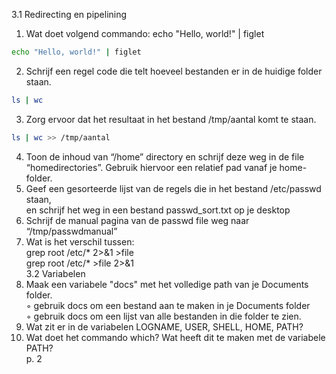 3.1 Redirecting en pipelining  
1. Wat doet volgend commando: echo "Hello, world!" | figlet  
```bash
echo "Hello, world!" | figlet 
```

2. Schrijf een regel code die telt hoeveel bestanden er in de huidige folder staan.  
```bash
ls | wc
```
3. Zorg ervoor dat het resultaat in het bestand /tmp/aantal komt te staan.
```bash
ls | wc >> /tmp/aantal
```
4. Toon de inhoud van “/home” directory en schrijf deze weg in de file  
“homedirectories”. Gebruik hiervoor een relatief pad vanaf je home-folder.  
4. Geef een gesorteerde lijst van de regels die in het bestand /etc/passwd staan,  
en schrijf het weg in een bestand passwd_sort.txt op je desktop  
5. Schrijf de manual pagina van de passwd file weg naar “/tmp/passwdmanual”  
6. Wat is het verschil tussen:  
grep root /etc/* 2>&1 >file  
grep root /etc/* >file 2>&1  
3.2 Variabelen  
1. Maak een variabele "docs" met het volledige path van je Documents folder.  
◦ gebruik docs om een bestand aan te maken in je Documents folder  
◦ gebruik docs om een lijst van alle bestanden in die folder te zien.  
2. Wat zit er in de variabelen LOGNAME, USER, SHELL, HOME, PATH?  
3. Wat doet het commando which? Wat heeft dit te maken met de variabele PATH?  
p. 2